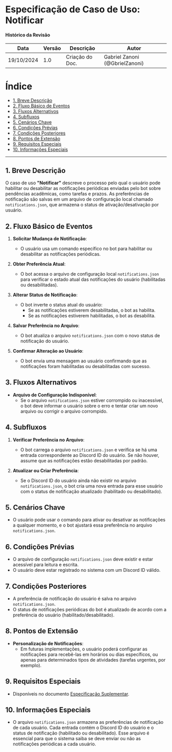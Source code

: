 # Especificação de Caso de Uso: Notificar

#### Histórico da Revisão
| Data       | Versão | Descrição                   | Autor                             |
|------------|--------|-----------------------------|-----------------------------------|
| 19/10/2024 | 1.0    | Criação do Doc.              | Gabriel Zanoni (@GbrielZanoni)    |

# Índice

- [1. Breve Descrição](#1-breve-descrição)
- [2. Fluxo Básico de Eventos](#2-fluxo-básico-de-eventos)
- [3. Fluxos Alternativos](#3-fluxos-alternativos)
- [4. Subfluxos](#4-subfluxos)
- [5. Cenários Chave](#5-cenários-chave)
- [6. Condições Prévias](#6-condições-prévias)
- [7. Condições Posteriores](#7-condições-posteriores)
- [8. Pontos de Extensão](#8-pontos-de-extensão)
- [9. Requisitos Especiais](#9-requisitos-especiais)
- [10. Informações Especiais](#10-informações-especiais)

---

## 1. Breve Descrição

O caso de uso **"Notificar"** descreve o processo pelo qual o usuário pode habilitar ou desabilitar as notificações periódicas enviadas pelo bot sobre pendências acadêmicas, como tarefas e prazos. As preferências de notificação são salvas em um arquivo de configuração local chamado `notifications.json`, que armazena o status de ativação/desativação por usuário.

## 2. Fluxo Básico de Eventos

1. **Solicitar Mudança de Notificação**:
   - O usuário usa um comando específico no bot para habilitar ou desabilitar as notificações periódicas.

2. **Obter Preferência Atual**:
   - O bot acessa o arquivo de configuração local `notifications.json` para verificar o estado atual das notificações do usuário (habilitadas ou desabilitadas).

3. **Alterar Status de Notificação**:
   - O bot inverte o status atual do usuário:
     - Se as notificações estiverem desabilitadas, o bot as habilita.
     - Se as notificações estiverem habilitadas, o bot as desabilita.

4. **Salvar Preferência no Arquivo**:
   - O bot atualiza o arquivo `notifications.json` com o novo status de notificação do usuário.

5. **Confirmar Alteração ao Usuário**:
   - O bot envia uma mensagem ao usuário confirmando que as notificações foram habilitadas ou desabilitadas com sucesso.

## 3. Fluxos Alternativos

- **Arquivo de Configuração Indisponível**:
   - Se o arquivo `notifications.json` estiver corrompido ou inacessível, o bot deve informar o usuário sobre o erro e tentar criar um novo arquivo ou corrigir o arquivo corrompido.

## 4. Subfluxos

1. **Verificar Preferência no Arquivo**:
   - O bot carrega o arquivo `notifications.json` e verifica se há uma entrada correspondente ao Discord ID do usuário. Se não houver, assume que as notificações estão desabilitadas por padrão.

2. **Atualizar ou Criar Preferência**:
   - Se o Discord ID do usuário ainda não existir no arquivo `notifications.json`, o bot cria uma nova entrada para esse usuário com o status de notificação atualizado (habilitado ou desabilitado).

## 5. Cenários Chave

- O usuário pode usar o comando para ativar ou desativar as notificações a qualquer momento, e o bot ajustará essa preferência no arquivo `notifications.json`.

## 6. Condições Prévias

- O arquivo de configuração `notifications.json` deve existir e estar acessível para leitura e escrita.
- O usuário deve estar registrado no sistema com um Discord ID válido.

## 7. Condições Posteriores

- A preferência de notificação do usuário é salva no arquivo `notifications.json`.
- O status de notificações periódicas do bot é atualizado de acordo com a preferência do usuário (habilitado/desabilitado).

## 8. Pontos de Extensão

- **Personalização de Notificações**:
   - Em futuras implementações, o usuário poderá configurar as notificações para recebê-las em horários ou dias específicos, ou apenas para determinados tipos de atividades (tarefas urgentes, por exemplo).

## 9. Requisitos Especiais

- Disponíveis no documento [Especificação Suplementar](rup_supdoc.md).

## 10. Informações Especiais

- O arquivo `notifications.json` armazena as preferências de notificação de cada usuário. Cada entrada contém o Discord ID do usuário e o status de notificação (habilitado ou desabilitado). Esse arquivo é essencial para que o sistema saiba se deve enviar ou não as notificações periódicas a cada usuário.
